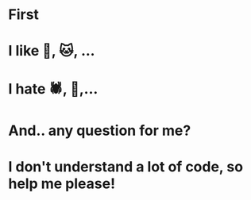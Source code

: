 # First
# I like :dog:, :cat:, ...
# I hate :spider:, :snake:,...
# And.. any question for me?
# I don't understand a lot of code, so help me please!
